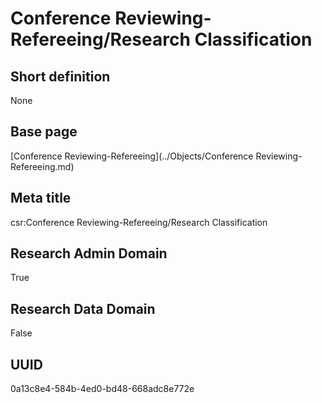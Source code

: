# Conference Reviewing-Refereeing/Research Classification
## Short definition
None
## Base page
[Conference Reviewing-Refereeing](../Objects/Conference Reviewing-Refereeing.md)
## Meta title
csr:Conference Reviewing-Refereeing/Research Classification
## Research Admin Domain
True
## Research Data Domain
False
## UUID
0a13c8e4-584b-4ed0-bd48-668adc8e772e
